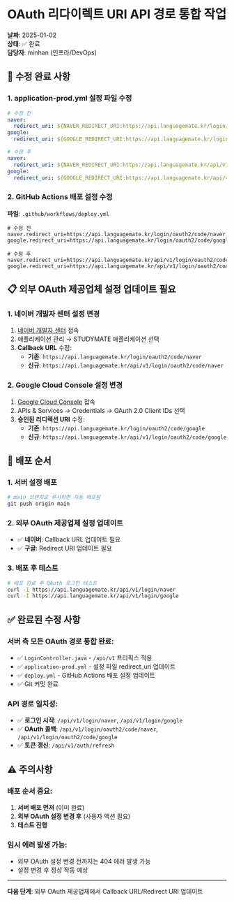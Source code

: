 # OAuth 리다이렉트 URI API 경로 통합 작업

**날짜**: 2025-01-02  
**상태**: ✅ 완료  
**담당자**: minhan (인프라/DevOps)

## 🔧 수정 완료 사항

### 1. application-prod.yml 설정 파일 수정
```yaml
# 수정 전
naver:
  redirect_uri: ${NAVER_REDIRECT_URI:https://api.languagemate.kr/login/oauth2/code/naver}
google:
  redirect_uri: ${GOOGLE_REDIRECT_URI:https://api.languagemate.kr/login/oauth2/code/google}

# 수정 후
naver:
  redirect_uri: ${NAVER_REDIRECT_URI:https://api.languagemate.kr/api/v1/login/oauth2/code/naver}
google:
  redirect_uri: ${GOOGLE_REDIRECT_URI:https://api.languagemate.kr/api/v1/login/oauth2/code/google}
```

### 2. GitHub Actions 배포 설정 수정
**파일**: `.github/workflows/deploy.yml`

```properties
# 수정 전
naver.redirect_uri=https://api.languagemate.kr/login/oauth2/code/naver
google.redirect_uri=https://api.languagemate.kr/login/oauth2/code/google

# 수정 후
naver.redirect_uri=https://api.languagemate.kr/api/v1/login/oauth2/code/naver
google.redirect_uri=https://api.languagemate.kr/api/v1/login/oauth2/code/google
```

## 📋 외부 OAuth 제공업체 설정 업데이트 필요

### 1. 네이버 개발자 센터 설정 변경
1. [네이버 개발자 센터](https://developers.naver.com/) 접속
2. 애플리케이션 관리 → STUDYMATE 애플리케이션 선택
3. **Callback URL** 수정:
   - **기존**: `https://api.languagemate.kr/login/oauth2/code/naver`
   - **신규**: `https://api.languagemate.kr/api/v1/login/oauth2/code/naver`

### 2. Google Cloud Console 설정 변경
1. [Google Cloud Console](https://console.cloud.google.com/) 접속
2. APIs & Services → Credentials → OAuth 2.0 Client IDs 선택
3. **승인된 리디렉션 URI** 수정:
   - **기존**: `https://api.languagemate.kr/login/oauth2/code/google`
   - **신규**: `https://api.languagemate.kr/api/v1/login/oauth2/code/google`

## 🚀 배포 순서

### 1. 서버 설정 배포
```bash
# main 브랜치로 푸시하면 자동 배포됨
git push origin main
```

### 2. 외부 OAuth 제공업체 설정 업데이트
- ✅ **네이버**: Callback URL 업데이트 필요
- ✅ **구글**: Redirect URI 업데이트 필요

### 3. 배포 후 테스트
```bash
# 배포 완료 후 OAuth 로그인 테스트
curl -I https://api.languagemate.kr/api/v1/login/naver
curl -I https://api.languagemate.kr/api/v1/login/google
```

## ✅ 완료된 수정 사항

### 서버 측 모든 OAuth 경로 통합 완료:
- ✅ `LoginController.java` - `/api/v1` 프리픽스 적용
- ✅ `application-prod.yml` - 설정 파일 redirect_uri 업데이트
- ✅ `deploy.yml` - GitHub Actions 배포 설정 업데이트
- ✅ Git 커밋 완료

### API 경로 일치성:
- ✅ **로그인 시작**: `/api/v1/login/naver`, `/api/v1/login/google`
- ✅ **OAuth 콜백**: `/api/v1/login/oauth2/code/naver`, `/api/v1/login/oauth2/code/google`
- ✅ **토큰 갱신**: `/api/v1/auth/refresh`

## ⚠️ 주의사항

### 배포 순서 중요:
1. **서버 배포 먼저** (이미 완료)
2. **외부 OAuth 설정 변경 후** (사용자 액션 필요)
3. **테스트 진행**

### 임시 에러 발생 가능:
- 외부 OAuth 설정 변경 전까지는 404 에러 발생 가능
- 설정 변경 후 정상 작동 예상

---

**다음 단계**: 외부 OAuth 제공업체에서 Callback URL/Redirect URI 업데이트